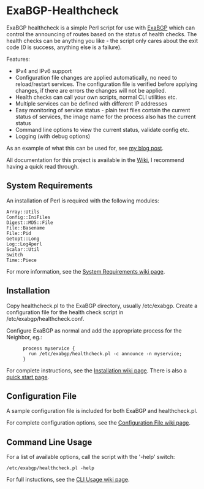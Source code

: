 # ExaBGP-Healthcheck
ExaBGP healthcheck is a simple Perl script for use with [ExaBGP] which can control the announcing of routes based on the status of health checks. The health checks can be anything you like - the script only cares about the exit code (0 is success, anything else is a failure).

Features:
* IPv4 and IPv6 support
* Configuration file changes are applied automatically, no need to reload/restart services. The configuration file is verified before applying changes, if there are errors the changes will not be applied.
* Health checks can call your own scripts, normal CLI utilities etc.
* Multiple services can be defined with different IP addresses
* Easy monitoring of service status - plain text files contain the current status of services, the image name for the process also has the current status
* Command line options to view the current status, validate config etc.
* Logging (with debug options)

As an example of what this can be used for, see [my blog post].

All documentation for this project is available in the [Wiki], I recommend having a quick read through.

## System Requirements
An installation of Perl is required with the following modules:
```
Array::Utils
Config::IniFiles
Digest::MD5::File
File::Basename
File::Pid
Getopt::Long
Log::Log4perl
Scalar::Util
Switch
Time::Piece
```

For more information, see the [System Requirements wiki page].

## Installation
Copy healthcheck.pl to the ExaBGP directory, usually /etc/exabgp. Create a configuration file for the health check script in /etc/exabgp/healthcheck.conf.

Configure ExaBGP as normal and add the appropriate process for the Neighbor, eg.:
```
      process myservice {
        run /etc/exabgp/healthcheck.pl -c announce -n myservice;
      }
```

For complete instructions, see the [Installation wiki page]. There is also a [quick start page].

## Configuration File
A sample configuration file is included for both ExaBGP and healthcheck.pl.

For complete configuration options, see the [Configuration File wiki page].

## Command Line Usage
For a list of available options, call the script with the '-help' switch:
```
/etc/exabgp/healthcheck.pl -help
```

For full instuctions, see the [CLI Usage wiki page].

[//]: # (Links to other sites/projects)

  [ExaBGP]: <https://github.com/Exa-Networks/exabgp>
  [my blog post]: <https://sysadminblog.net/2016/04/exabgp-bgp-routing-health-checks/>
  [Wiki]: <https://github.com/shthead/exabgp-healthcheck/wiki/>
  [System Requirements wiki page]: <https://github.com/shthead/exabgp-healthcheck/wiki/System-Requirements>
  [Installation wiki page]: <https://github.com/shthead/exabgp-healthcheck/wiki/Installation>
  [quick start page]: <https://github.com/shthead/exabgp-healthcheck/wiki/Quick-Start>
  [Configuration File wiki page]: <https://github.com/shthead/exabgp-healthcheck/wiki/Configuration-File>
  [CLI Usage wiki page]: <https://github.com/shthead/exabgp-healthcheck/wiki/CLI-Usage>
